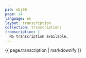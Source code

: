 ```yaml
---
pid: obj06
page: 14
language: en
layout: transcription
collection: transcriptions
transcription: |
  No transcription available.
---
```


{{ page.transcription | markdownify }}
